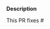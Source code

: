**Description**

This PR fixes #

<!--
Thank you for contributing to Socketify.py! 

Contributing Conventions:

1. Include descriptive PR titles.
2. Build and test your changes before submitting a PR. 
-->
